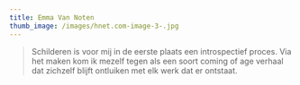 ```yaml
---
title: Emma Van Noten
thumb_image: /images/hnet.com-image-3-.jpg
---
```



> Schilderen is voor mij in de eerste plaats een introspectief proces. Via het maken kom ik mezelf tegen als een soort coming of age verhaal dat zichzelf blijft ontluiken met elk werk dat er ontstaat.
>
>
